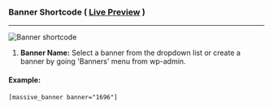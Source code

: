 ### Banner Shortcode ( [Live Preview](http://massivedemo.lab.themebucket.net/features/slider/image/parallax-full-screen/) )
---

![Banner shortcode](http://i.imgur.com/XjQzhrN.png)

1. **Banner Name:** Select a banner from the dropdown list or create a banner by going 'Banners' menu from wp-admin.

#### Example:

```
[massive_banner banner="1696"]
```

